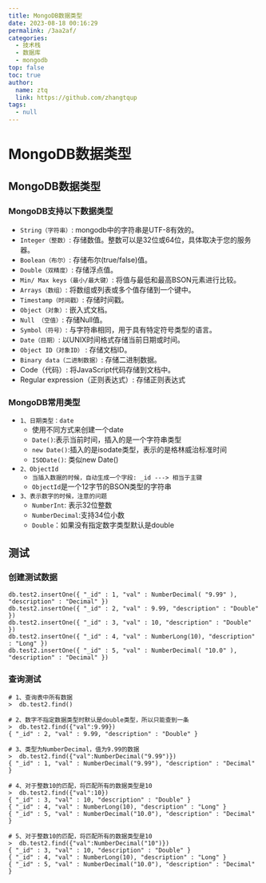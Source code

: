 ```yaml
---
title: MongoDB数据类型
date: 2023-08-18 00:16:29
permalink: /3aa2af/
categories: 
  - 技术栈
  - 数据库
  - mongodb
top: false
toc: true
author: 
  name: ztq
  link: https://github.com/zhangtqup
tags: 
  - null
---
```


# MongoDB数据类型

## MongoDB数据类型

###  MongoDB支持以下数据类型

- `String（字符串）`: mongodb中的字符串是UTF-8有效的。
- `Integer（整数）`: 存储数值。整数可以是32位或64位，具体取决于您的服务器。
- `Boolean（布尔）`: 存储布尔(true/false)值。
- `Double（双精度）`: 存储浮点值。
- `Min/ Max keys（最小/最大键）`: 将值与最低和最高BSON元素进行比较。
- `Arrays（数组）`: 将数组或列表或多个值存储到一个键中。
- `Timestamp（时间戳）`: 存储时间戳。
- `Object（对象）`: 嵌入式文档。
- `Null （空值）`: 存储Null值。
- `Symbol（符号）`: 与字符串相同，用于具有特定符号类型的语言。
- `Date（日期）`: 以UNIX时间格式存储当前日期或时间。
- `Object ID（对象ID）` : 存储文档ID。
- `Binary data（二进制数据）`: 存储二进制数据。
- Code（代码）: 将JavaScript代码存储到文档中。
- Regular expression（正则表达式）: 存储正则表达式

### MongoDB常用类型

- `1、日期类型：date`
  - 使用不同方式来创建一个date
  - `Date()`:表示当前时间，插入的是一个字符串类型
  - `new Date()`:插入的是isodate类型，表示的是格林威治标准时间
  - `ISODate()`: 类似new Date()
- `2、ObjectId`
  - `当插入数据的时候，自动生成一个字段: _id ---> 相当于主键`
  - `ObjectId`是一个12字节的BSON类型的字符串
- `3、表示数字的时候，注意的问题`
  - `NumberInt`: 表示32位整数
  - `NumberDecimal`:支持34位小数
  - `Double`：如果没有指定数字类型默认是double

## 测试

### 创建测试数据

```shell
db.test2.insertOne({ "_id" : 1, "val" : NumberDecimal( "9.99" ), "description" : "Decimal" })
db.test2.insertOne({ "_id" : 2, "val" : 9.99, "description" : "Double" })
db.test2.insertOne({ "_id" : 3, "val" : 10, "description" : "Double" })
db.test2.insertOne({ "_id" : 4, "val" : NumberLong(10), "description" : "Long" })
db.test2.insertOne({ "_id" : 5, "val" : NumberDecimal( "10.0" ), "description" : "Decimal" })
```



###  查询测试

```shell
# 1、查询表中所有数据
>  db.test2.find()

# 2、数字不指定数据类型时默认是double类型，所以只能查到一条
>  db.test2.find({"val":9.99})
{ "_id" : 2, "val" : 9.99, "description" : "Double" }

# 3、类型为NumberDecimal，值为9.99的数据
>  db.test2.find({"val":NumberDecimal("9.99")})
{ "_id" : 1, "val" : NumberDecimal("9.99"), "description" : "Decimal" }

# 4、对于整数10的匹配，将匹配所有的数据类型是10
>  db.test2.find({"val":10})
{ "_id" : 3, "val" : 10, "description" : "Double" }
{ "_id" : 4, "val" : NumberLong(10), "description" : "Long" }
{ "_id" : 5, "val" : NumberDecimal("10.0"), "description" : "Decimal" }

# 5、对于整数10的匹配，将匹配所有的数据类型是10
>  db.test2.find({"val":NumberDecimal("10")})
{ "_id" : 3, "val" : 10, "description" : "Double" }
{ "_id" : 4, "val" : NumberLong(10), "description" : "Long" }
{ "_id" : 5, "val" : NumberDecimal("10.0"), "description" : "Decimal" }
```
